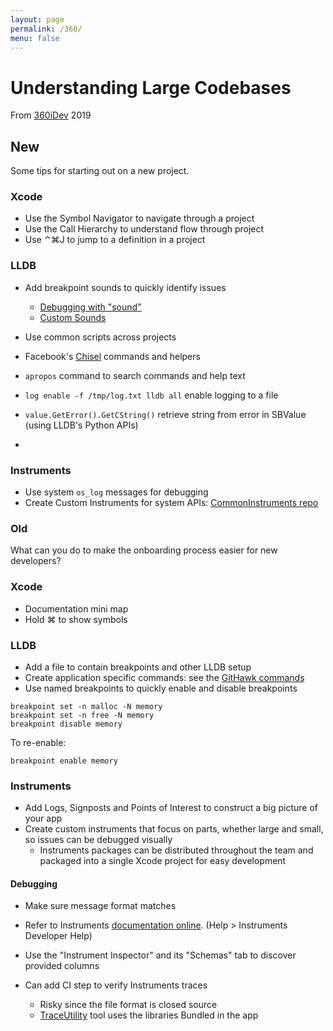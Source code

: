 ```yaml
---
layout: page
permalink: /360/
menu: false
---
```


# Understanding Large Codebases

From [360iDev](https://360idev.com) 2019

## New

Some tips for starting out on a new project.

### Xcode

- Use the Symbol Navigator to navigate through a project
- Use the Call Hierarchy to understand flow through project
- Use ⌃⌘J to jump to a definition in a project

### LLDB

- Add breakpoint sounds to quickly identify issues
	- [Debugging with "sound"](https://twitter.com/0xced/status/900692839557992449?s=20)
	- [Custom Sounds](http://sound-of-silence.com/?article=20170306)
- Use common scripts across projects
- Facebook's [Chisel](https://github.com/facebook/chisel) commands and helpers

- `apropos` command to search commands and help text
- `log enable -f /tmp/log.txt lldb all` enable logging to a file
- `value.GetError().GetCString()` retrieve string from error in SBValue (using LLDB's Python APIs)
- 
### Instruments

- Use system `os_log` messages for debugging
- Create Custom Instruments for system APIs: [CommonInstruments repo](https://github.com/bjtitus/CommonInstruments)

### Old

What can you do to make the onboarding process easier for new developers?

### Xcode

- Documentation mini map
- Hold ⌘ to show symbols

### LLDB

- Add a file to contain breakpoints and other LLDB setup
- Create application specific commands: see the [GitHawk commands](https://github.com/bjtitus/GitHawk/blob/360/commands.py)
- Use named breakpoints to quickly enable and disable breakpoints

```
breakpoint set -n malloc -N memory
breakpoint set -n free -N memory
breakpoint disable memory
```

To re-enable:

```
breakpoint enable memory
```

### Instruments

- Add Logs, Signposts and Points of Interest to construct a big picture of your app
- Create custom instruments that focus on parts, whether large and small, so issues can be debugged visually
	- Instruments packages can be distributed throughout the team and packaged into a single Xcode project for easy development

#### Debugging
- Make sure message format matches
- Refer to Instruments [documentation online](http://help.apple.com/instruments/developer/mac/current/). (Help > Instruments Developer Help)
- Use the "Instrument Inspector" and its "Schemas" tab to discover provided columns

- Can add CI step to verify Instruments traces
	- Risky since the file format is closed source
	- [TraceUtility](https://github.com/Qusic/TraceUtility) tool uses the libraries Bundled in the app
